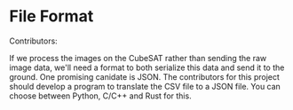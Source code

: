 # File Format

Contributors: 

If we process the images on the CubeSAT rather than sending the raw image data, we'll need a format to both serialize this data and send it to the ground. One promising canidate is JSON. The contributors for this project should develop a program to translate the CSV file to a JSON file. You can choose between Python, C/C++ and Rust for this.
